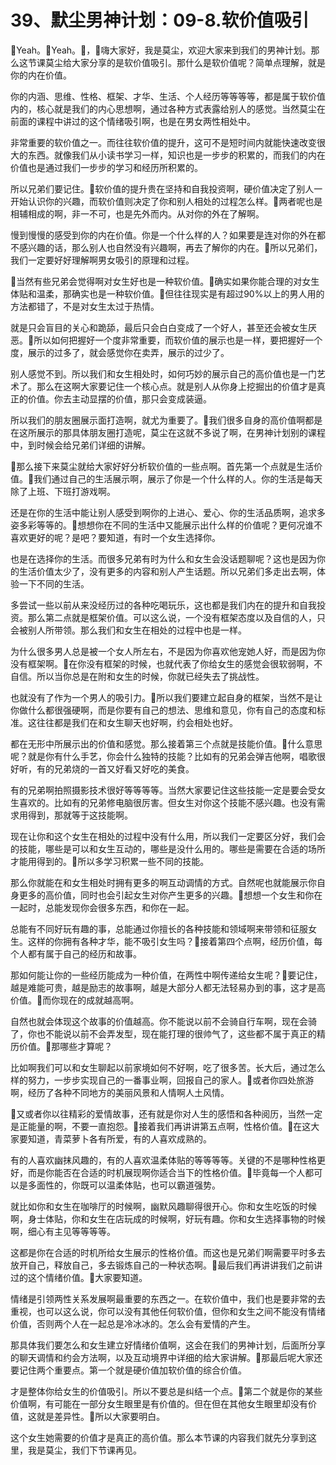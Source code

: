 # 39、默尘男神计划：09-8.软价值吸引

🎼Yeah。🎼Yeah。🎼，🎼嗨大家好，我是莫尘，欢迎大家来到我们的男神计划。那么这节课莫尘给大家分享的是软价值吸引。那什么是软价值呢？简单点理解，就是你的内在价值。

你的内涵、思维、性格、框架、才华、生活、个人经历等等等等，都是属于软价值内的，核心就是我们的内心思想啊，通过各种方式表露给别人的感觉。当然莫尘在前面的课程中讲过的这个情绪吸引啊，也是在男女两性相处中。

非常重要的软价值之一。而往往软价值的提升，这可不是短时间内就能快速改变很大的东西。就像我们从小读书学习一样，知识也是一步步的积累的，而我们的内在价值也是通过我们一步步的学习和经历所积累的。

所以兄弟们要记住。🎼软价值的提升贵在坚持和自我投资啊，硬价值决定了别人一开始认识你的兴趣，而软价值则决定了你和别人相处的过程怎么样。🎼两者呢也是相辅相成的啊，非一不可，也是先外而内。从对你的外在了解啊。

慢到慢慢的感受到你的内在价值。你是一个什么样的人？如果要是连对你的外在都不感兴趣的话，那么别人也自然没有兴趣啊，再去了解你的内在。🎼所以兄弟们，我们一定要好好理解啊男女吸引的原理和过程。

🎼当然有些兄弟会觉得啊对女生好也是一种软价值。🎼确实如果你能合理的对女生体贴和温柔，那确实也是一种软价值。🎼但往往现实是有超过90%以上的男人用的方法都错了，不是对女生太过于热情。

就是只会盲目的关心和跪舔，最后只会白白变成了一个好人，甚至还会被女生厌恶。🎼所以如何把握好一个度非常重要，而软价值的展示也是一样，要把握好一个度，展示的过多了，就会感觉你在卖弄，展示的过少了。

别人感觉不到。所以我们和女生相处时，如何巧妙的展示自己的高价值也是一门艺术了。那么在这啊大家要记住一个核心点。就是别人从你身上挖掘出的价值才是真正的价值。你去主动显摆的价值，那只会变成装逼。

所以我们的朋友圈展示面打造啊，就尤为重要了。🎼我们很多自身的高价值啊都是在这所展示的那具体朋友圈打造呢，莫尘在这就不多说了啊，在男神计划别的课程中，到时候会给兄弟们详细的讲解。

🎼那么接下来莫尘就给大家好好分析软价值的一些点啊。首先第一个点就是生活价值。🎼我们通过自己的生活展示啊，展示了你是一个什么样的人。你的生活是每天除了上班、下班打游戏啊。

还是在你的生活中能让别人感受到啊你的上进心、爱心、你的生活品质啊，追求多姿多彩等等的。🎼想想你在不同的生活中又能展示出什么样的价值呢？更何况谁不喜欢更好的呢？是吧？要知道，有时一个女生选择你。

也是在选择你的生活。而很多兄弟有时为什么和女生会没话题聊呢？这也是因为你的生活价值太少了，没有更多的内容和别人产生话题。所以兄弟们多走出去啊，体验一下不同的生活。

多尝试一些以前从来没经历过的各种吃喝玩乐，这也都是我们内在的提升和自我投资。那么第二点就是框架价值。可以这么说，一个没有框架态度以及自信的人，只会被别人所带领。那么我们和女生在相处的过程中也是一样。

为什么很多男人总是被一个女人所左右，不是因为你喜欢他宠她人好，而是因为你没有框架啊。🎼在你没有框架的时候，也就代表了你给女生的感觉会很软弱啊，不自信。所以当你总是在附和女生的时候，你就已经失去了挑战性。

也就没有了作为一个男人的吸引力。🎼所以我们要建立起自身的框架，当然不是让你做什么都很强硬啊，而是你要有自己的想法、思维和意见，你有自己的态度和标准。这往往都是我们在和女生聊天也好啊，约会相处也好。

都在无形中所展示出的价值和感觉。那么接着第三个点就是技能价值。🎼什么意思呢？就是你有什么手艺，你会什么独特的技能？比如有的兄弟会弹吉他啊，唱歌很好听，有的兄弟烧的一首又好看又好吃的美食。

有的兄弟啊拍照摄影技术很好等等等等。当然大家要记住这些技能一定是要会受女生喜欢的。比如有的兄弟修电脑很厉害。但女生对你这个技能不感兴趣。也没有需求用得到，那就等于这技能啊。

现在让你和这个女生在相处的过程中没有什么用，所以我们一定要区分好，我们会的技能，哪些是可以和女生互动的，哪些是没什么用的。哪些是需要在合适的场所才能用得到的。🎼所以多学习积累一些不同的技能。

那么你就能在和女生相处时拥有更多的啊互动调情的方式。自然呢也就能展示你自身更多的高价值，同时也会引起女生对你产生更多的兴趣。🎼想想一个女生和你在一起时，总能发现你会很多东西，和你在一起。

总能有不同好玩有趣的事，总能通过你擅长的各种技能和领域啊来带领和征服女生。这样的你拥有各种才华，能不吸引女生吗？🎼接着第四个点啊，经历价值，每个人都有属于自己的经历和故事。

那如何能让你的一些经历能成为一种价值，在两性中啊传递给女生呢？🎼要记住，越是难能可贵，越是励志的故事啊，越是大部分人都无法轻易办到的事，这才是高价值。🎼而你现在的成就越高啊。

自然也就会体现这个故事的价值越高。你不能说以前不会骑自行车啊，现在会骑了，你也不能说以前不会弄发型，现在能打理的很帅气了，这些都不属于真正的精历价值。🎼那哪些才算呢？

比如啊我们可以和女生聊起以前家境如何不好啊，吃了很多苦。长大后，通过怎么样的努力，一步步实现自己的一番事业啊，回报自己的家人。🎼或者你四处旅游啊，经历了各种不同地方的美丽风景和人情啊人土风情。

🎼又或者你以往精彩的爱情故事，还有就是你对人生的感悟和各种阅历，当然一定是正能量的啊，不要一直抱怨。🎼接着我们再讲讲第五点啊，性格价值。🎼在这大家要知道，青菜萝卜各有所爱，有的人喜欢成熟的。

有的人喜欢幽抹风趣的，有的人喜欢温柔体贴的等等等等。关键的不是哪种性格更好，而是你能否在合适的时机展现啊你适合当下的性格价值。🎼毕竟每一个人都可以是多面性的，你既可以温柔体贴，也可以霸道强势。

就比如你和女生在咖啡厅的时候啊，幽默风趣聊得很开心。你和女生吃饭的时候啊，身士体贴，你和女生在店玩成的时候啊，好玩有趣。你和女生选择事物的时候啊，细心有主见等等等等。

这都是你在合适的时机所给女生展示的性格价值。而这也是兄弟们啊需要平时多去放开自己，释放自己，多去锻炼自己的一种状态啊。🎼最后我们再讲讲我们之前讲过的这个情绪价值。🎼大家要知道。

情绪是引领两性关系发展啊最重要的东西之一。在软价值中，我们也是要非常的去重视，也可以这么说，你可以没有其他任何软价值，但你和女生之间不能没有情绪价值，否则两个人在一起总是冷冰冰的。怎么会有爱情的产生。

那具体我们要怎么和女生建立好情绪价值啊，这会在我们的男神计划，后面所分享的聊天调情和约会方法啊，以及互动境界中详细的给大家讲解。🎼那最后呢大家还要记住两个重要点。第一个就是硬价值加软价值的综合价值。

才是整体你给女生的价值吸引。所以不要总是纠结一个点。🎼第二个就是你的某些价值啊，有可能在一部分女生眼里是有价值的。但在但在其他女生眼里却没有价值，这就是差异性。🎼所以大家要明白。

这个女生她需要的价值才是真正的高价值。那么本节课的内容我们就先分享到这里，我是莫尘，我们下节课再见。